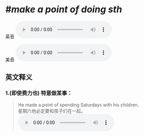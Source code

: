 # ***\#make a point of doing sth*** 
英音
<audio src="./media/make a point of doing sth1_AAC.aac" controls="controls"></audio>

美音
<audio src="./media/make a point of doing sth2_AAC.aac" controls="controls"></audio>



  

英文释义
---
### 1.**(即使费力也) 特意做某事：**  

 > He made a point of spending Saturdays with his children.   
 > 星期六他必定要和孩子们在一起。    
<audio src="./media/point-10.aac" controls="controls"></audio>


